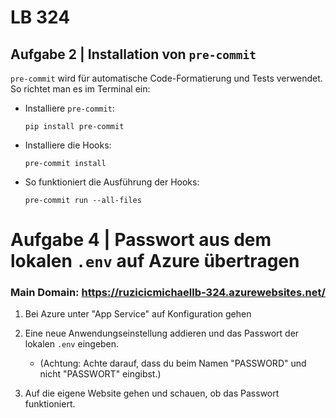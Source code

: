# LB 324

## Aufgabe 2 | Installation von `pre-commit`

`pre-commit` wird für automatische Code-Formatierung und Tests verwendet. So richtet man es im Terminal ein:

* Installiere `pre-commit`:

   ```
   pip install pre-commit
   ```

* Installiere die Hooks:

  ```
  pre-commit install
  ```

* So funktioniert die Ausführung der Hooks:
  ```
  pre-commit run --all-files
  ```

# Aufgabe 4 | Passwort aus dem lokalen `.env` auf Azure übertragen

### Main Domain: https://ruzicicmichaellb-324.azurewebsites.net/

1. Bei Azure unter "App Service" auf Konfiguration gehen


3. Eine neue Anwendungseinstellung addieren und das Passwort der lokalen `.env` eingeben.
   * (Achtung: Achte darauf, dass du beim Namen "PASSWORD" und nicht "PASSWORT" eingibst.)


5. Auf die eigene Website gehen und schauen, ob das Passwort funktioniert.
